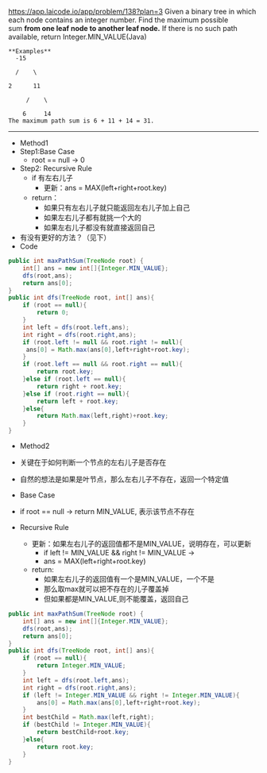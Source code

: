 https://app.laicode.io/app/problem/138?plan=3
Given a binary tree in which each node contains an integer number. Find the maximum possible sum **from one leaf node to another leaf node.** If there is no such path available, return Integer.MIN_VALUE(Java)
```
**Examples**
  -15

  /    \

2      11

     /    \

    6     14
The maximum path sum is 6 + 11 + 14 = 31.
```
***
- Method1
- Step1:Base Case
	- root == null -> 0 
- Step2: Recursive Rule
	- if 有左右儿子
		- 更新：ans = MAX(left+right+root.key)
	- return：
		- 如果只有左右儿子就只能返回左右儿子加上自己
		- 如果左右儿子都有就挑一个大的
		- 如果左右儿子都没有就直接返回自己
- 有没有更好的方法？（见下）
- Code
```java
public int maxPathSum(TreeNode root) {  
    int[] ans = new int[]{Integer.MIN_VALUE};  
    dfs(root,ans);  
    return ans[0];  
}  
public int dfs(TreeNode root, int[] ans){  
    if (root == null){  
        return 0;  
    }  
    int left = dfs(root.left,ans);  
    int right = dfs(root.right,ans);  
    if (root.left != null && root.right != null){  
     ans[0] = Math.max(ans[0],left+right+root.key);  
    }  
    if (root.left == null && root.right == null){  
        return root.key;  
    }else if (root.left == null){  
        return right + root.key;  
    }else if (root.right == null){  
        return left + root.key;  
    }else{  
        return Math.max(left,right)+root.key;  
    }  
}
```

- Method2
- 关键在于如何判断一个节点的左右儿子是否存在
- 自然的想法是如果是叶节点，那么左右儿子不存在，返回一个特定值

- Base Case
- if root == null -> return MIN_VALUE, 表示该节点不存在

- Recursive Rule
	- 更新：如果左右儿子的返回值都不是MIN_VALUE，说明存在，可以更新
		- if left != MIN_VALUE && right != MIN_VALUE -> 
		- ans = MAX(left+right+root.key)
	- return:
		- 如果左右儿子的返回值有一个是MIN_VALUE，一个不是
		- 那么取max就可以把不存在的儿子覆盖掉
		- 但如果都是MIN_VALUE,则不能覆盖，返回自己

```java
public int maxPathSum(TreeNode root) {  
    int[] ans = new int[]{Integer.MIN_VALUE};  
    dfs(root,ans);  
    return ans[0];  
}  
public int dfs(TreeNode root, int[] ans){  
    if (root == null){  
        return Integer.MIN_VALUE;  
    }  
    int left = dfs(root.left,ans);  
    int right = dfs(root.right,ans);  
    if (left != Integer.MIN_VALUE && right != Integer.MIN_VALUE){  
        ans[0] = Math.max(ans[0],left+right+root.key);  
    }  
    int bestChild = Math.max(left,right);  
    if (bestChild != Integer.MIN_VALUE){  
        return bestChild+root.key;  
    }else{  
        return root.key;  
    }  
}
```